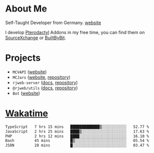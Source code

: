# About Me

Self-Taught Developer from Germany. [website](https://rjansen.dev)

I develop [Pterodactyl](https://pterodactyl.io) Addons in my free time, you can find
them on [SourceXchange](https://www.sourcexchange.net/teams/356/profile) or [BuiltByBit](https://builtbybit.com/search/3078009).

# Projects

- `MCVAPI` ([website](https://versions.mcjars.app))
- `MCJars` ([website](https://mcjars.app), [repository](https://github.com/0x7d8/mcjar))
- `rjweb-server` ([docs](https://server.rjweb.dev), [repository](https://github.com/0x7d8/NPM_WEB-SERVER))
- `@rjweb/utils` ([docs](https://utils.rjweb.dev), [repository](https://github.com/0x7d8/rjweb-utils))
- `Bot` ([website](https://bot.rjns.dev))

# [Wakatime](https://wakatime.com/@0x7d8)

<!--START_SECTION:waka-->

```txt
TypeScript   7 hrs 15 mins   █████████████▒░░░░░░░░░░░   52.77 %
JavaScript   2 hrs 25 mins   ████▒░░░░░░░░░░░░░░░░░░░░   17.63 %
PHP          2 hrs 12 mins   ████░░░░░░░░░░░░░░░░░░░░░   16.10 %
Bash         45 mins         █▒░░░░░░░░░░░░░░░░░░░░░░░   05.54 %
JSON         28 mins         █░░░░░░░░░░░░░░░░░░░░░░░░   03.47 %
```

<!--END_SECTION:waka-->
